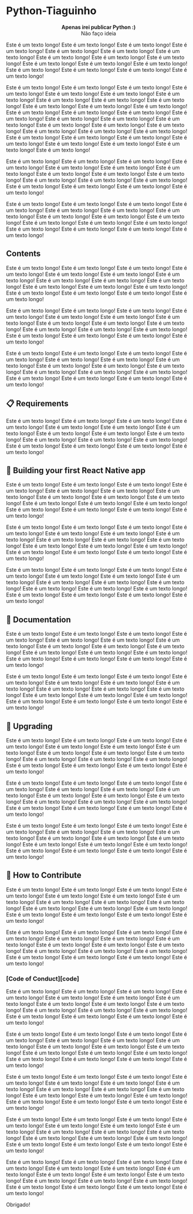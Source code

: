# Python-Tiaguinho

<p align="center">
  <strong>
    Apenas irei publicar Python :)
  </strong>
  <br>
Não faço ideia
</p>


Este é um texto longo! Este é um texto longo! Este é um texto longo! Este é um texto longo! Este é um texto longo! Este é um texto longo! Este é um texto longo! Este é um texto longo! Este é um texto longo! Este é um texto longo! Este é um texto longo! Este é um texto longo! Este é um texto longo! Este é um texto longo! Este é um texto longo! Este é um texto longo! Este é um texto longo! 


Este é um texto longo! Este é um texto longo! Este é um texto longo! Este é um texto longo! Este é um texto longo! Este é um texto longo! Este é um texto longo! Este é um texto longo! Este é um texto longo! Este é um texto longo! Este é um texto longo! Este é um texto longo! Este é um texto longo! Este é um texto longo! Este é um texto longo! Este é um texto longo! Este é um texto longo! 
Este é um texto longo! Este é um texto longo! Este é um texto longo! Este é um texto longo! Este é um texto longo! Este é um texto longo! Este é um texto longo! Este é um texto longo! Este é um texto longo! Este é um texto longo! Este é um texto longo! Este é um texto longo! Este é um texto longo! Este é um texto longo! Este é um texto longo! Este é um texto longo! Este é um texto longo! 

Este é um texto longo! Este é um texto longo! Este é um texto longo! Este é um texto longo! Este é um texto longo! Este é um texto longo! Este é um texto longo! Este é um texto longo! Este é um texto longo! Este é um texto longo! Este é um texto longo! Este é um texto longo! Este é um texto longo! Este é um texto longo! Este é um texto longo! Este é um texto longo! Este é um texto longo! 



Este é um texto longo! Este é um texto longo! Este é um texto longo! Este é um texto longo! Este é um texto longo! Este é um texto longo! Este é um texto longo! Este é um texto longo! Este é um texto longo! Este é um texto longo! Este é um texto longo! Este é um texto longo! Este é um texto longo! Este é um texto longo! Este é um texto longo! Este é um texto longo! Este é um texto longo! 



## Contents
Este é um texto longo! Este é um texto longo! Este é um texto longo! Este é um texto longo! Este é um texto longo! Este é um texto longo! Este é um texto longo! Este é um texto longo! Este é um texto longo! Este é um texto longo! Este é um texto longo! Este é um texto longo! Este é um texto longo! Este é um texto longo! Este é um texto longo! Este é um texto longo! Este é um texto longo! 

Este é um texto longo! Este é um texto longo! Este é um texto longo! Este é um texto longo! Este é um texto longo! Este é um texto longo! Este é um texto longo! Este é um texto longo! Este é um texto longo! Este é um texto longo! Este é um texto longo! Este é um texto longo! Este é um texto longo! Este é um texto longo! Este é um texto longo! Este é um texto longo! Este é um texto longo! 

Este é um texto longo! Este é um texto longo! Este é um texto longo! Este é um texto longo! Este é um texto longo! Este é um texto longo! Este é um texto longo! Este é um texto longo! Este é um texto longo! Este é um texto longo! Este é um texto longo! Este é um texto longo! Este é um texto longo! Este é um texto longo! Este é um texto longo! Este é um texto longo! Este é um texto longo! 




## 📋 Requirements

Este é um texto longo! Este é um texto longo! Este é um texto longo! Este é um texto longo! Este é um texto longo! Este é um texto longo! Este é um texto longo! Este é um texto longo! Este é um texto longo! Este é um texto longo! Este é um texto longo! Este é um texto longo! Este é um texto longo! Este é um texto longo! Este é um texto longo! Este é um texto longo! Este é um texto longo! 



## 🎉 Building your first React Native app

Este é um texto longo! Este é um texto longo! Este é um texto longo! Este é um texto longo! Este é um texto longo! Este é um texto longo! Este é um texto longo! Este é um texto longo! Este é um texto longo! Este é um texto longo! Este é um texto longo! Este é um texto longo! Este é um texto longo! Este é um texto longo! Este é um texto longo! Este é um texto longo! Este é um texto longo! 

Este é um texto longo! Este é um texto longo! Este é um texto longo! Este é um texto longo! Este é um texto longo! Este é um texto longo! Este é um texto longo! Este é um texto longo! Este é um texto longo! Este é um texto longo! Este é um texto longo! Este é um texto longo! Este é um texto longo! Este é um texto longo! Este é um texto longo! Este é um texto longo! Este é um texto longo! 

Este é um texto longo! Este é um texto longo! Este é um texto longo! Este é um texto longo! Este é um texto longo! Este é um texto longo! Este é um texto longo! Este é um texto longo! Este é um texto longo! Este é um texto longo! Este é um texto longo! Este é um texto longo! Este é um texto longo! Este é um texto longo! Este é um texto longo! Este é um texto longo! Este é um texto longo! 


## 📖 Documentation

Este é um texto longo! Este é um texto longo! Este é um texto longo! Este é um texto longo! Este é um texto longo! Este é um texto longo! Este é um texto longo! Este é um texto longo! Este é um texto longo! Este é um texto longo! Este é um texto longo! Este é um texto longo! Este é um texto longo! Este é um texto longo! Este é um texto longo! Este é um texto longo! Este é um texto longo! 

Este é um texto longo! Este é um texto longo! Este é um texto longo! Este é um texto longo! Este é um texto longo! Este é um texto longo! Este é um texto longo! Este é um texto longo! Este é um texto longo! Este é um texto longo! Este é um texto longo! Este é um texto longo! Este é um texto longo! Este é um texto longo! Este é um texto longo! Este é um texto longo! Este é um texto longo! 


## 🚀 Upgrading

Este é um texto longo! Este é um texto longo! Este é um texto longo! Este é um texto longo! Este é um texto longo! Este é um texto longo! Este é um texto longo! Este é um texto longo! Este é um texto longo! Este é um texto longo! Este é um texto longo! Este é um texto longo! Este é um texto longo! Este é um texto longo! Este é um texto longo! Este é um texto longo! Este é um texto longo! 

Este é um texto longo! Este é um texto longo! Este é um texto longo! Este é um texto longo! Este é um texto longo! Este é um texto longo! Este é um texto longo! Este é um texto longo! Este é um texto longo! Este é um texto longo! Este é um texto longo! Este é um texto longo! Este é um texto longo! Este é um texto longo! Este é um texto longo! Este é um texto longo! Este é um texto longo! 

Este é um texto longo! Este é um texto longo! Este é um texto longo! Este é um texto longo! Este é um texto longo! Este é um texto longo! Este é um texto longo! Este é um texto longo! Este é um texto longo! Este é um texto longo! Este é um texto longo! Este é um texto longo! Este é um texto longo! Este é um texto longo! Este é um texto longo! Este é um texto longo! Este é um texto longo! 


## 👏 How to Contribute

Este é um texto longo! Este é um texto longo! Este é um texto longo! Este é um texto longo! Este é um texto longo! Este é um texto longo! Este é um texto longo! Este é um texto longo! Este é um texto longo! Este é um texto longo! Este é um texto longo! Este é um texto longo! Este é um texto longo! Este é um texto longo! Este é um texto longo! Este é um texto longo! Este é um texto longo! 

Este é um texto longo! Este é um texto longo! Este é um texto longo! Este é um texto longo! Este é um texto longo! Este é um texto longo! Este é um texto longo! Este é um texto longo! Este é um texto longo! Este é um texto longo! Este é um texto longo! Este é um texto longo! Este é um texto longo! Este é um texto longo! Este é um texto longo! Este é um texto longo! Este é um texto longo! 



### [Code of Conduct][code]
Este é um texto longo! Este é um texto longo! Este é um texto longo! Este é um texto longo! Este é um texto longo! Este é um texto longo! Este é um texto longo! Este é um texto longo! Este é um texto longo! Este é um texto longo! Este é um texto longo! Este é um texto longo! Este é um texto longo! Este é um texto longo! Este é um texto longo! Este é um texto longo! Este é um texto longo! 

Este é um texto longo! Este é um texto longo! Este é um texto longo! Este é um texto longo! Este é um texto longo! Este é um texto longo! Este é um texto longo! Este é um texto longo! Este é um texto longo! Este é um texto longo! Este é um texto longo! Este é um texto longo! Este é um texto longo! Este é um texto longo! Este é um texto longo! Este é um texto longo! Este é um texto longo! 



Este é um texto longo! Este é um texto longo! Este é um texto longo! Este é um texto longo! Este é um texto longo! Este é um texto longo! Este é um texto longo! Este é um texto longo! Este é um texto longo! Este é um texto longo! Este é um texto longo! Este é um texto longo! Este é um texto longo! Este é um texto longo! Este é um texto longo! Este é um texto longo! Este é um texto longo! 


Este é um texto longo! Este é um texto longo! Este é um texto longo! Este é um texto longo! Este é um texto longo! Este é um texto longo! Este é um texto longo! Este é um texto longo! Este é um texto longo! Este é um texto longo! Este é um texto longo! Este é um texto longo! Este é um texto longo! Este é um texto longo! Este é um texto longo! Este é um texto longo! Este é um texto longo! 

Este é um texto longo! Este é um texto longo! Este é um texto longo! Este é um texto longo! Este é um texto longo! Este é um texto longo! Este é um texto longo! Este é um texto longo! Este é um texto longo! Este é um texto longo! Este é um texto longo! Este é um texto longo! Este é um texto longo! Este é um texto longo! Este é um texto longo! Este é um texto longo! Este é um texto longo! 

Obrigado! 
